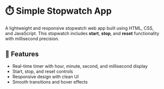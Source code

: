 # ⏱️ Simple Stopwatch App

A lightweight and responsive stopwatch web app built using HTML, CSS, and JavaScript. This stopwatch includes **start**, **stop**, and **reset** functionality with millisecond precision.

## 🚀 Features

- Real-time timer with hour, minute, second, and millisecond display
- Start, stop, and reset controls
- Responsive design with clean UI
- Smooth transitions and hover effects